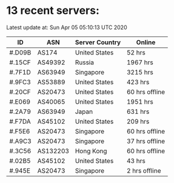 # 13 recent servers:

Latest update at: Sun Apr 05 05:10:13 UTC 2020

| ID | ASN | Server Country | Online |
| -- | --- | -------------- | ------ |
| #.D09B | AS174 | United States | 52 hrs |
| #.15CF | AS49392 | Russia | 1967 hrs |
| #.7F1D | AS63949 | Singapore | 3215 hrs |
| #.9FC3 | AS53889 | United States | 423 hrs |
| #.20CF | AS20473 | United States | 60 hrs offline |
| #.E069 | AS40065 | United States | 1951 hrs |
| #.2A79 | AS63949 | Japan | 631 hrs |
| #.F7DA | AS45102 | United States | 209 hrs |
| #.F5E6 | AS20473 | Singapore | 60 hrs offline |
| #.A9C3 | AS20473 | Singapore | 37 hrs offline |
| #.3C56 | AS132203 | Hong Kong | 60 hrs offline |
| #.02B5 | AS45102 | United States | 43 hrs |
| #.945E | AS20473 | Singapore | 2 hrs offline |

